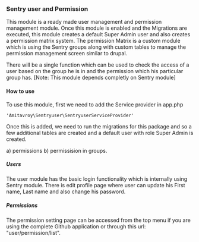 ### Sentry user and Permission
This module is a ready made user management and permission management module. Once this module is enabled and the Migrations are executed, this module creates a default Super Admin user and also creates a permission matrix system. The permission Matrix is a custom module which is using the Sentry groups along with custom tables to manage the permission management screen similar to drupal.

There will be a single function which can be used to check the access of a user based on the group he is in and the permission which his particular group has. 
[Note: This module depends completly on Sentry module]

#### How to use
To use this module, first we need to add the Service provider in app.php

    'Amitavroy\Sentryuser\SentryuserServiceProvider'

Once this is added, we need to run the migrations for this package and so a few additional tables are created and a default user with role Super Admin is created.

a) permissions b) permissision in groups.

##### Users
The user module has the basic login functionality which is internally using Sentry module. There is edit profile page where user can update his First name, Last name and also change his password.

##### Permissions
The permission setting page can be accessed from the top menu if you are using the complete Github application or through this url: "user/permission/list".